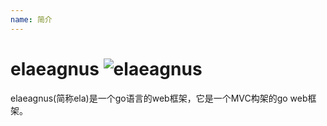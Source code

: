 ```yaml
---
name: 简介
---
```


# elaeagnus ![elaeagnus](/docs/images/elaeagnus_thumb.png)

elaeagnus(简称ela)是一个go语言的web框架，它是一个MVC构架的go web框架。

